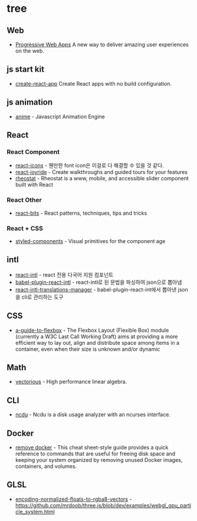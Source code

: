 # tree

## Web
* [Progressive Web Apps](https://developers.google.com/web/progressive-web-apps/) A new way to deliver amazing user experiences on the web.

## js start kit
* [create-react-app](https://github.com/facebookincubator/create-react-app) Create React apps with no build configuration.

## js animation 
* [anime](https://github.com/juliangarnier/anime) - Javascript Animation Engine 

## React
### React Component
* [react-icons](https://github.com/gorangajic/react-icons) - 웬만한 font icon은 이걸로 다 해결할 수 있을 것 같다.
* [react-joyride](https://github.com/gilbarbara/react-joyride) - Create walkthroughs and guided tours for your features
* [rheostat](https://github.com/airbnb/rheostat) - Rheostat is a www, mobile, and accessible slider component built with React

### React Other
* [react-bits](https://github.com/vasanthk/react-bits) - React patterns, techniques, tips and tricks


### React + CSS
* [styled-components](https://github.com/styled-components/styled-components) - Visual primitives for the component age

## intl
* [react-intl](https://github.com/yahoo/react-intl) - react 전용 다국어 지원 컴포넌트
* [babel-plugin-react-intl](https://github.com/yahoo/babel-plugin-react-intl) - react-intl로 된 문법을 파싱하여 json으로 뽑아냄
* [react-intl-translations-manager](https://github.com/GertjanReynaert/react-intl-translations-manager) - babel-plugin-react-int에서 뽑아낸 json을 cli로 관리하는 도구

## CSS
* [a-guide-to-flexbox](https://css-tricks.com/snippets/css/a-guide-to-flexbox/) - The Flexbox Layout (Flexible Box) module (currently a W3C Last Call Working Draft) aims at providing a more efficient way to lay out, align and distribute space among items in a container, even when their size is unknown and/or dynamic 

## Math
* [vectorious](https://github.com/mateogianolio/vectorious) - High performance linear algebra.


## CLI

* [ncdu](https://dev.yorhel.nl/ncdu) - Ncdu is a disk usage analyzer with an ncurses interface. 

## Docker
* [remove docker](https://www.digitalocean.com/community/tutorials/how-to-remove-docker-images-containers-and-volumes) -  This cheat sheet-style guide provides a quick reference to commands that are useful for freeing disk space and keeping your system organized by removing unused Docker images, containers, and volumes.

## GLSL
* [encoding-normalized-floats-to-rgba8-vectors](http://marcodiiga.github.io/encoding-normalized-floats-to-rgba8-vectors) - https://github.com/mrdoob/three.js/blob/dev/examples/webgl_gpu_particle_system.html

